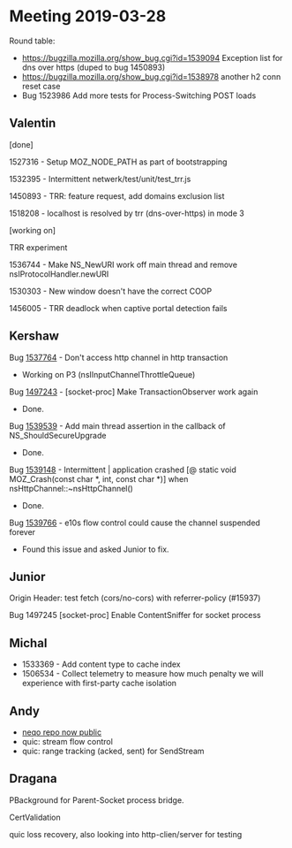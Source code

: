 # Meeting 2019-03-28
Round table:
- https://bugzilla.mozilla.org/show_bug.cgi?id=1539094 Exception list for dns over https (duped to bug 1450893)
- https://bugzilla.mozilla.org/show_bug.cgi?id=1538978 another h2 conn reset case
- Bug 1523986 Add more tests for Process-Switching POST loads
## Valentin

[done]

1527316 - Setup MOZ_NODE_PATH as part of bootstrapping

1532395 - Intermittent netwerk/test/unit/test_trr.js

1450893 - TRR: feature request, add domains exclusion list

1518208 - localhost is resolved by trr (dns-over-https) in mode 3

[working on]

TRR experiment

1536744 - Make NS_NewURI work off main thread and remove nsIProtocolHandler.newURI

1530303 - New window doesn't have the correct COOP

1456005 - TRR deadlock when captive portal detection fails

## Kershaw

Bug [1537764](https://bugzilla.mozilla.org/show_bug.cgi?id=1537764) - Don't access http channel in http transaction

* Working on P3 (nsIInputChannelThrottleQueue)

Bug [1497243](https://bugzilla.mozilla.org/show_bug.cgi?id=1497243) - [socket-proc] Make TransactionObserver work again

*  Done.

Bug [1539539](https://bugzilla.mozilla.org/show_bug.cgi?id=1539539) - Add main thread assertion in the callback of NS_ShouldSecureUpgrade

*  Done.

Bug [1539148](https://bugzilla.mozilla.org/show_bug.cgi?id=1539148) - Intermittent <random test> | application crashed [@ static void MOZ_Crash(const char *, int, const char *)] when nsHttpChannel::~nsHttpChannel()

*  Done.

Bug [1539766](https://bugzilla.mozilla.org/show_bug.cgi?id=1539766) - e10s flow control could cause the channel suspended forever

*  Found this issue and asked Junior to fix.

## Junior

Origin Header: test fetch (cors/no-cors) with referrer-policy (#15937)

Bug 1497245 [socket-proc] Enable ContentSniffer for socket process

## Michal

- 1533369 - Add content type to cache index
- 1506534 - Collect telemetry to measure how much penalty we will experience with first-party cache isolation

## Andy

* [neqo repo now public](https://github.com/mozilla/neqo)
* quic: stream flow control
* quic: range tracking (acked, sent) for SendStream

## Dragana

PBackground for Parent-Socket process bridge.

CertValidation

quic loss recovery, also looking into http-clien/server for testing

